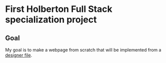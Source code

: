 # First Holberton Full Stack specialization project

## Goal
My goal is to make a webpage from scratch that will be implemented from a [designer file](https://www.figma.com/file/XrEAsu1vQj5fhVaNG38d2W/Homepage?type=design&node-id=0-1&mode=design). 
